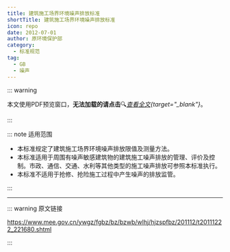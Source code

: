 ```yaml
---
title: 建筑施工场界环境噪声排放标准
shortTitle: 建筑施工场界环境噪声排放标准
icon: repo
date: 2012-07-01
author: 原环境保护部
category:
  - 标准规范
tag:
  - GB
  - 噪声
---
```


::: warning

本文使用PDF预览窗口<Badge text="基于Chromium内核" type="tip" />，**无法加载的请点击**:mag:*[查看全文](/static/pdf/P8/GB/GB-12523-2011.pdf){target="_blank"}*。

:::

::: note 适用范围

- 本标准规定了建筑施工场界环境噪声排放限值及测量方法。
- 本标准适用于周围有噪声敏感建筑物的建筑施工噪声排放的管理、评价及控制。市政、通信、交通、水利等其他类型的施工噪声排放可参照本标准执行。
- 本标准不适用于抢修、抢险施工过程中产生噪声的排放监管。

:::

<PDF url="/static/pdf/P8/GB/GB-12523-2011.pdf" :zoom=90 height="1020px" />

---

::: warning 原文链接

<https://www.mee.gov.cn/ywgz/fgbz/bz/bzwb/wlhj/hjzspfbz/201112/t20111222_221680.shtml>

:::